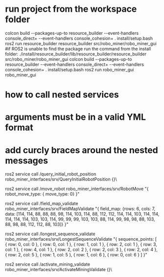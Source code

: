 # run project from the workspace folder

colcon build --packages-up-to resource_builder --event-handlers console_direct+ --event-handlers console_cohesion+
. install/setup.bash
ros2 run resource_builder resource_builder src/robo_miner/robo_miner_gui
#if ROS2 is unable to find the package run the command from the install folder:
./install/resource_builder/lib/resource_builder/resource_builder src/robo_miner/robo_miner_gui
colcon build --packages-up-to resource_builder --event-handlers console_direct+ --event-handlers console_cohesion+
. install/setup.bash
ros2 run robo_miner_gui robo_miner_gui


# how to call nested services
# arguments must be in a valid YML format
# add curcly braces around the nested messages

ros2 service call /query_initial_robot_position robo_miner_interfaces/srv/QueryInitialRobotPosition {}\

ros2 service call /move_robot robo_miner_interfaces/srv/RobotMove "{ robot_move_type: { move_type: 0} }"

ros2 service call /field_map_validate robo_miner_interfaces/srv/FieldMapValidate "{ field_map: {rows: 6, cols: 7, data: [114, 114, 88, 88, 88, 98, 114, 103, 114, 88, 112, 112, 114, 114, 103, 114, 114, 114, 114, 114, 103, 103, 114, 99, 99, 99, 103, 103, 88, 114, 99, 98, 98, 88, 103, 88, 98, 88, 112, 112, 88, 103]} }"

ros2 service call /longest_sequence_validate robo_miner_interfaces/srv/LongestSequenceValidate "{ sequence_points: [ { row: 0, col: 0 }, { row: 0, col: 1 }, { row: 1, col: 1 }, { row: 2, col: 1 }, { row: 3, col: 1 }, { row: 4, col: 1 }, { row: 2, col: 2 }, { row: 2, col: 3 }, { row: 2, col: 4 }, { row: 2, col: 5 }, { row: 1, col: 5 }, { row: 1, col: 6 }, { row: 0, col: 6 } ] }"

ros2 service call /activate_mining_validate robo_miner_interfaces/srv/ActivateMiningValidate {}\

